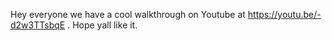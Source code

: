 Hey everyone we have a cool walkthrough on Youtube at https://youtu.be/-d2w3TTsbqE . 
Hope yall like it.
